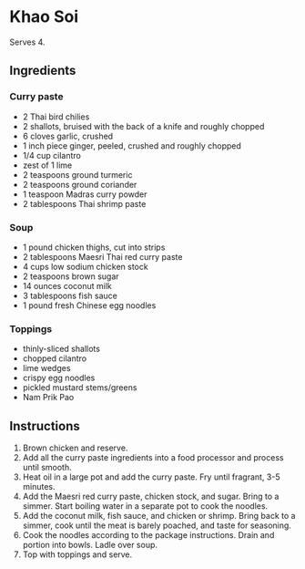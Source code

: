 # Khao Soi

Serves 4.

## Ingredients

### Curry paste
- 2 Thai bird chilies
- 2 shallots, bruised with the back of a knife and roughly chopped
- 6 cloves garlic, crushed
- 1 inch piece ginger, peeled, crushed and roughly chopped
- 1/4 cup cilantro
- zest of 1 lime
- 2 teaspoons ground turmeric
- 2 teaspoons ground coriander
- 1 teaspoon Madras curry powder
- 2 tablespoons Thai shrimp paste

### Soup
- 1 pound chicken thighs, cut into strips
- 2 tablespoons Maesri Thai red curry paste
- 4 cups low sodium chicken stock
- 2 teaspoons brown sugar
- 14 ounces coconut milk
- 3 tablespoons fish sauce
- 1 pound fresh Chinese egg noodles

### Toppings
- thinly-sliced shallots
- chopped cilantro
- lime wedges
- crispy egg noodles
- pickled mustard stems/greens
- Nam Prik Pao

## Instructions

1. Brown chicken and reserve. 
2. Add all the curry paste ingredients into a food processor and process until smooth.
3. Heat oil in a large pot and add the curry paste. Fry until fragrant, 3-5 minutes.
4. Add the Maesri red curry paste, chicken stock, and sugar. Bring to a simmer. Start boiling water in a separate pot to cook the noodles.
5. Add the coconut milk, fish sauce, and chicken or shrimp. Bring back to a simmer, cook until the meat is barely poached, and taste for seasoning.
6. Cook the noodles according to the package instructions. Drain and portion into bowls. Ladle over soup.
7. Top with toppings and serve.
